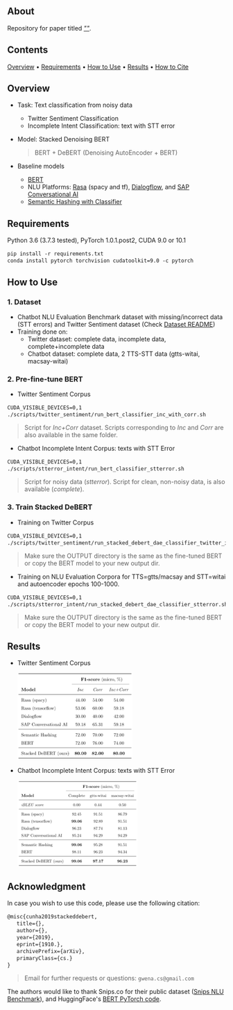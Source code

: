 ## About
Repository for paper titled [*""*](https://arxiv.org/abs/).

## Contents
[Overview](#overview) • [Requirements](#requirements) • [How to Use](#how-to-use) • [Results](#results) • [How to Cite](#acknowledgment)

## Overview
* Task: Text classification from noisy data
    * Twitter Sentiment Classification
    * Incomplete Intent Classification: text with STT error

* Model: Stacked Denoising BERT 
  > BERT + DeBERT (Denoising AutoEncoder + BERT)

* Baseline models
  * [BERT](https://github.com/huggingface/pytorch-pretrained-BERT)
  * NLU Platforms: [Rasa](https://rasa.com) (spacy and tf), [Dialogflow](https://dialogflow.com), and [SAP Conversational AI](https://cai.tools.sap) 
  * [Semantic Hashing with Classifier](https://github.com/kumar-shridhar/Know-Your-Intent)

## Requirements
Python 3.6 (3.7.3 tested), PyTorch 1.0.1.post2, CUDA 9.0 or 10.1
```
pip install -r requirements.txt
conda install pytorch torchvision cudatoolkit=9.0 -c pytorch
```

## How to Use
### 1. Dataset
* Chatbot NLU Evaluation Benchmark dataset with missing/incorrect data (STT errors) and Twitter Sentiment dataset (Check [Dataset README](./data/README.md))
* Training done on:
    * Twitter dataset: complete data, incomplete data, complete+incomplete data
    * Chatbot dataset: complete data, 2 TTS-STT data (gtts-witai, macsay-witai)

### 2. Pre-fine-tune BERT
* Twitter Sentiment Corpus
```
CUDA_VISIBLE_DEVICES=0,1 ./scripts/twitter_sentiment/run_bert_classifier_inc_with_corr.sh
```
> Script for *Inc+Corr* dataset. Scripts corresponding to *Inc* and *Corr* are also available in the same folder.

* Chatbot Incomplete Intent Corpus: texts with STT Error
```
CUDA_VISIBLE_DEVICES=0,1 ./scripts/stterror_intent/run_bert_classifier_stterror.sh
```
> Script for noisy data (*stterror*). Script for clean, non-noisy data, is also available (*complete*).

### 3. Train Stacked DeBERT
* Training on Twitter Corpus
```
CUDA_VISIBLE_DEVICES=0,1 ./scripts/twitter_sentiment/run_stacked_debert_dae_classifier_twitter_inc_with_corr.sh
```
> Make sure the OUTPUT directory is the same as the fine-tuned BERT or copy the BERT model to your new output dir.

* Training on NLU Evaluation Corpora for TTS=gtts/macsay and STT=witai and autoencoder epochs 100-1000.
```
CUDA_VISIBLE_DEVICES=0,1 ./scripts/stterror_intent/run_stacked_debert_dae_classifier_stterror.sh
```
> Make sure the OUTPUT directory is the same as the fine-tuned BERT or copy the BERT model to your new output dir.

## Results
* Twitter Sentiment Corpus
    <p align="left">
    <img src="./data/assets/results_twitter.png" height="200" alt="Results for Twitter Dataset">
    </p>

* Chatbot Incomplete Intent Corpus: texts with STT Error
    <p align="left">
    <img src="./data/assets/results_stterror_chatbot.png" height="200" alt="Results for Chatbot Intent Dataset with STT errors">
    </p>

## Acknowledgment
In case you wish to use this code, please use the following citation:

```
@misc{cunha2019stackeddebert,
   title={},
   author={},
   year={2019},
   eprint={1910.},
   archivePrefix={arXiv},
   primaryClass={cs.}
}
```
> Email for further requests or questions: `gwena.cs@gmail.com`

The authors would like to thank Snips.co for their public dataset ([Snips NLU Benchmark](https://github.com/snipsco/nlu-benchmark)), and HuggingFace's [BERT PyTorch code](https://github.com/huggingface/pytorch-pretrained-BERT).

